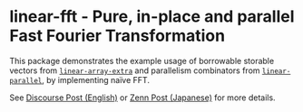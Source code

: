 # linear-fft - Pure, in-place and parallel Fast Fourier Transformation

This package demonstrates the example usage of borrowable storable vectors from [`linear-array-extra`](../linear-array-extra) and parallelism combinators from [`linear-parallel`](../linear-parallel), by implementing naïve FFT.

See [Discourse Post (English)](https://discourse.haskell.org/t/experience-report-linear-haskell-enables-pure-parallel-and-in-place-fast-fourier-transformation/8256) or [Zenn Post (Japanese)](https://zenn.dev/konn/articles/2023-12-14-pure-parallel-fft-in-linear-haskell) for more details.
